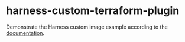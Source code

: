 # harness-custom-terraform-plugin

Demonstrate the Harness custom image example according to the [documentation](https://developer.harness.io/docs/infra-as-code-management/pipelines/iacm-plugins/plugin-images/#create-a-custom-image).
